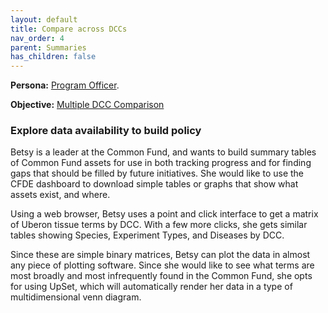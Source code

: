 ```yaml
---
layout: default
title: Compare across DCCs
nav_order: 4
parent: Summaries
has_children: false
---
```


**Persona:** [Program Officer](../personas/program-officer).

**Objective:** [Multiple DCC Comparison](../objectives/multi-dcc-comparison)

### Explore data availability to build policy
Betsy is a leader at the Common Fund, and wants to build summary tables of
Common Fund assets for use in both tracking progress and for finding gaps that
should be filled by future initiatives. She would like to use the CFDE dashboard
to download simple tables or graphs that show what assets exist, and where.

Using a web browser, Betsy uses a point and click interface to get a matrix of
Uberon tissue terms by DCC. With a few more clicks, she gets similar tables showing
Species, Experiment Types, and Diseases by DCC.

Since these are simple binary matrices, Betsy can plot the data in almost any
piece of plotting software. Since she would like to see what terms are most broadly
and most infrequently found in the Common Fund, she opts for using UpSet, which
will automatically render her data in a type of multidimensional venn diagram.

